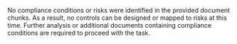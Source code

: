 No compliance conditions or risks were identified in the provided document chunks. As a result, no controls can be designed or mapped to risks at this time. Further analysis or additional documents containing compliance conditions are required to proceed with the task.